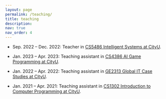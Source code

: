 ```yaml
---
layout: page
permalink: /teaching/
title: teaching
description: 
nav: true
nav_order: 4
---
```


- Sep. 2022 – Dec. 2022: Teacher in [CS5486 Intelligent Systems at CityU](http://www.cityu.edu.hk/catalogue/ug/201011/Course/CS5486.htm).

- Jan. 2023 – Apr. 2023: Teaching assistant in [CS4386 AI Game Programming at CityU](http://www.cityu.edu.hk/catalogue/ug/201213/Course/CS4386.htm).

- Jan. 2022 – Apr. 2022: Teaching assistant in [GE2313 Global IT Case Studies at CityU](https://www.cityu.edu.hk/catalogue/ug/201516/course/GE2313.htm).

- Jan. 2021 – Apr. 2021: Teaching assistant in [CS1302 Introduction to Computer Programming at CityU](https://www.cityu.edu.hk/catalogue/ug/201415/course/CS1302.htm).
